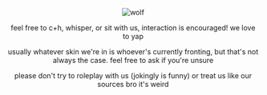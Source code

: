 <p align="center">
  <img src="https://i.imgur.com/dMPxPWd.png" alt="wolf"/>
</p>
<p align="center">
feel free to c+h, whisper, or sit with us, interaction is encouraged! we love to yap
</p>
  <p align="center">
  usually whatever skin we're in is whoever's currently fronting, but that's not always the case. feel free to ask if you're unsure
  </p>
  <p align="center">
 please don't try to roleplay with us (jokingly is funny) or treat us like our sources bro it's weird
</p>
